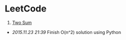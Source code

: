LeetCode
======

1. [Two Sum](https://leetcode.com/problems/two-sum/)
 - *2015.11.23 21:39* Finish O(n^2) solution using Python
